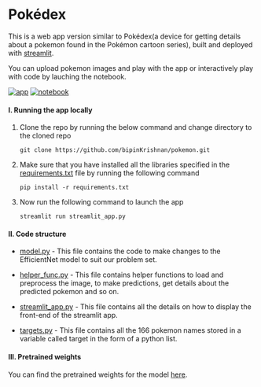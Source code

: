 # Pokédex  

This is a web app version similar to Pokédex(a device for getting details about a pokemon found in the Pokémon cartoon series), built and deployed with [streamlit](https://www.streamlit.io/).

You can upload pokemon images and play with the app or interactively play with code by lauching the notebook.

[![app](https://img.shields.io/badge/launch-app-brightgreen)](https://share.streamlit.io/bipinkrishnan/pokemon/main)  [![notebook](https://img.shields.io/badge/launch-notebook-blue)](https://www.kaggle.com/bipinkrishnan/pokemon-image-classification-with-efficientnet)

#### I. Running the app locally
1. Clone the repo by running the below command and change directory to the cloned repo

       git clone https://github.com/bipinKrishnan/pokemon.git
  
1. Make sure that you have installed all the libraries specified in the [requirements.txt](https://github.com/bipinKrishnan/pokemon/blob/main/requirements.txt) file by running the following command

       pip install -r requirements.txt

2. Now run the following command to launch the app

       streamlit run streamlit_app.py 
       
#### II. Code structure
* [model.py](https://github.com/bipinKrishnan/pokemon/blob/main/model.py) - This file contains the code to make changes to the EfficientNet model to suit our problem set.

* [helper_func.py](https://github.com/bipinKrishnan/pokemon/blob/main/helper_func.py) - This file contains helper functions to load and preprocess the image, to make predictions, get details about the predicted pokemon and so on.

* [streamlit_app.py](https://github.com/bipinKrishnan/pokemon/blob/main/streamlit_app.py) - This file contains all the details on how to display the front-end of the streamlit app.

* [targets.py](https://github.com/bipinKrishnan/pokemon/blob/main/targets.py) - This file contains all the 166 pokemon names stored in a variable called target in the form of a python list.

#### III. Pretrained weights
You can find the pretrained weights for the model [here](https://github.com/bipinKrishnan/pokemon/tree/main/utils).


